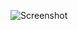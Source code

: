 
![Screenshot](https://raw.githubusercontent.com/dineshgurung123/Java_Algorithm_visualizer/main/Screenshot%202025-06-21%20143701.png)
